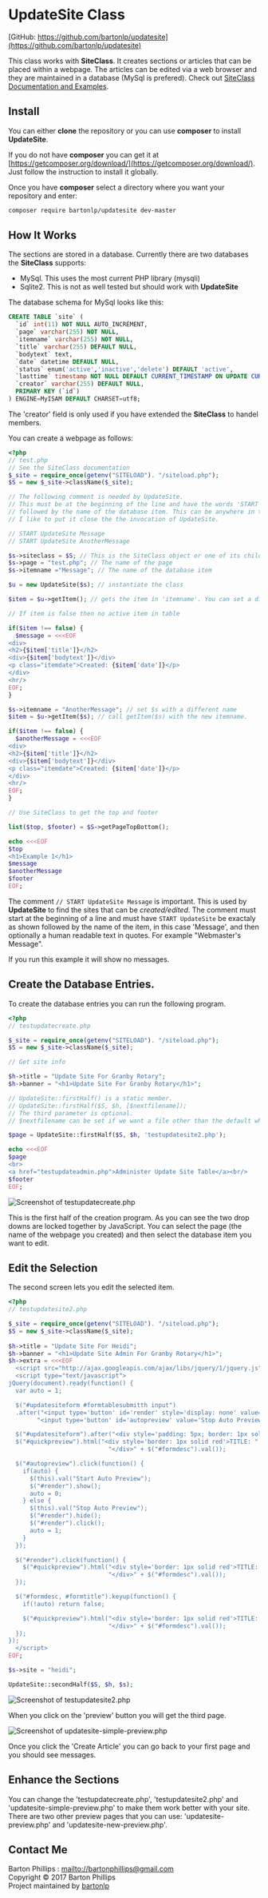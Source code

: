 # UpdateSite Class
[GitHub: https://github.com/bartonlp/updatesite](https://github.com/bartonlp/updatesite)

This class works with **SiteClass**. It creates sections or articles that can be placed within a webpage. The articles can be edited via a web browser and they are maintained in a database (MySql is prefered). Check out [SiteClass Documentation and Examples](https://bartonlp.github.io/site-class).

## Install

You can either **clone** the repository or you can use **composer** to install **UpdateSite**.

If you do not have **composer** you can get it at [https://getcomposer.org/download/](https://getcomposer.org/download/). Just follow the instruction to install it globally. 

Once you have **composer** select a directory where you want your repository and enter:

```bash
composer require bartonlp/updatesite dev-master
```

## How It Works

The sections are stored in a database. Currently there are two databases the **SiteClass** supports:
* MySql. This uses the most current PHP library (mysqli)
* Sqlite2. This is not as well tested but should work with **UpdateSite**

The database schema for MySql looks like this:

```sql
CREATE TABLE `site` (
  `id` int(11) NOT NULL AUTO_INCREMENT,
  `page` varchar(255) NOT NULL,
  `itemname` varchar(255) NOT NULL,
  `title` varchar(255) DEFAULT NULL,
  `bodytext` text,
  `date` datetime DEFAULT NULL,
  `status` enum('active','inactive','delete') DEFAULT 'active',
  `lasttime` timestamp NOT NULL DEFAULT CURRENT_TIMESTAMP ON UPDATE CURRENT_TIMESTAMP,
  `creator` varchar(255) DEFAULT NULL,
  PRIMARY KEY (`id`)
) ENGINE=MyISAM DEFAULT CHARSET=utf8;
```

The 'creator' field is only used if you have extended the **SiteClass** to handel members.

You can create a webpage as follows:

```php
<?php
// test.php
// See the SiteClass documentation 
$_site = require_once(getenv("SITELOAD"). "/siteload.php");
$S = new $_site->className($_site);

// The following comment is needed by UpdateSite.
// This must be at the beginning of the line and have the words 'START UpdateSite' 
// followed by the name of the database item. This can be anywhere in the file but
// I like to put it close the the invocation of UpdateSite.

// START UpdateSite Message
// START UpdateSite AnotherMessage

$s->siteclass = $S; // This is the SiteClass object or one of its children
$s->page = "test.php"; // The name of the page
$s->itemname ="Message"; // The name of the database item

$u = new UpdateSite($s); // instantiate the class

$item = $u->getItem(); // gets the item in 'itemname'. You can set a different value and then call with $s.

// If item is false then no active item in table

if($item !== false) {
  $message = <<<EOF
<div>
<h2>{$item['title']}</h2>
<div>{$item['bodytext']}</div>
<p class="itemdate">Created: {$item['date']}</p>
</div>
<hr/>
EOF;
}

$s->itemname = "AnotherMessage"; // set $s with a different name
$item = $u->getItem($s); // call getItem($s) with the new itemname.

if($item !== false) {
  $anotherMessage = <<<EOF
<div>
<h2>{$item['title']}</h2>
<div>{$item['bodytext']}</div>
<p class="itemdate">Created: {$item['date']}</p>
</div>
<hr/>
EOF;
}

// Use SiteClass to get the top and footer

list($top, $footer) = $S->getPageTopBottom();

echo <<<EOF
$top
<h1>Example 1</h1>
$message
$anotherMessage
$footer
EOF;
```

The comment `// START UpdateSite Message` is important. This is used by **UpdateSite** to find the sites that can be *created/edited*. The comment must start at the beginning of a line and must have `START UpdateSite` be exactaly as shown followed by the name of the item, in this case 'Message', and then optionally a human readable text in quotes. For example "Webmaster's Message".

If you run this example it will show no messages.

## Create the Database Entries.

To create the database entries you can run the following program.

```php
<?php
// testupdatecreate.php

$_site = require_once(getenv("SITELOAD"). "/siteload.php");
$S = new $_site->className($_site);

// Get site info

$h->title = "Update Site For Granby Rotary";
$h->banner = "<h1>Update Site For Granby Rotary</h1>";

// UpdateSite::firstHalf() is a static member.
// UpdateSite::firstHalf($S, $h, [$nextfilename]);
// The third parameter is optional.
// $nextfilename can be set if we want a file other than the default which is "/updatesite2.php".

$page = UpdateSite::firstHalf($S, $h, 'testupdatesite2.php');

echo <<<EOF
$page
<br>
<a href="testupdateadmin.php">Administer Update Site Table</a><br/>
$footer
EOF;
```

![Screenshot of testupdatecreate.php](https://bartonlp.github.io/updatesite/image1.png)

This is the first half of the creation program. As you can see the two drop downs are locked together by JavaScript. You can select the page (the name of the webpage you created) and then select the database item you want to edit.

## Edit the Selection

The second screen lets you edit the selected item.

```php
<?php
// testupdatesite2.php

$_site = require_once(getenv("SITELOAD"). "/siteload.php");
$S = new $_site->className($_site);
   
$h->title = "Update Site For Heidi";
$h->banner = "<h1>Update Site Admin For Granby Rotary</h1>";
$h->extra = <<<EOF
  <script src="http://ajax.googleapis.com/ajax/libs/jquery/1/jquery.js"></script>
  <script type="text/javascript">
jQuery(document).ready(function() {
  var auto = 1;

  $("#updatesiteform #formtablesubmitth input")
  .after("<input type='button' id='render' style='display: none' value='Quick Preview'/>" +
        "<input type='button' id='autopreview' value='Stop Auto Preview' />");

  $("#updatesiteform").after("<div style='padding: 5px; border: 1px solid black' id='quickpreview'>");
  $("#quickpreview").html("<div style='border: 1px solid red'>TITLE: " + $("#formtitle").val() +
                            "</div>" + $("#formdesc").val());

  $("#autopreview").click(function() {
    if(auto) {
      $(this).val("Start Auto Preview");
      $("#render").show();
      auto = 0;
    } else {
      $(this).val("Stop Auto Preview");
      $("#render").hide();
      $("#render").click();
      auto = 1;
    }
  });

  $("#render").click(function() {
    $("#quickpreview").html("<div style='border: 1px solid red'>TITLE: " + $("#formtitle").val() +
                            "</div>" + $("#formdesc").val());
  });

  $("#formdesc, #formtitle").keyup(function() {
    if(!auto) return false;

    $("#quickpreview").html("<div style='border: 1px solid red'>TITLE: " + $("#formtitle").val() +
                            "</div>" + $("#formdesc").val());
  });
});
  </script>
EOF;

$s->site = "heidi";

UpdateSite::secondHalf($S, $h, $s);
```

![Screenshot of testupdatesite2.php](https://bartonlp.github.io/updatesite/image2.png)

When you click on the 'preview' button you will get the third page.

![Screenshot of updatesite-simple-preview.php](https://bartonlp.github.io/updatesite/image3.png)

Once you click the 'Create Article' you can go back to your first page and you should see messages.

## Enhance the Sections

You can change the 'testupdatecreate.php', 'testupdatesite2.php' and 'updatesite-simple-preview.php' to make them work better with your site. There are two other preview pages that you can use: 'updatesite-preview.php' and 'updatesite-new-preview.php'.

## Contact Me

Barton Phillips : [mailto://bartonphillips@gmail.com](mailto://bartonphillips@gmail.com)    
Copyright &copy; 2017 Barton Phillips  
Project maintained by [bartonlp](https://github.com/bartonlp)
